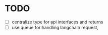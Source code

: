# TODO

- [ ] centralize type for api interfaces and returns
- [ ] use queue for handling langchain request, 
